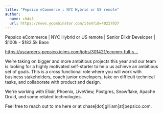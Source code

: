 ```yaml
---
title: "Pepsico eCommerce : NYC Hybrid or US remote"
author:
  name: ch4s3
  url: https://news.ycombinator.com/item?id=40227037
---
```

Pepsico eCommerce | NYC Hybrid or US remote | Senior Elixir Developer | $100k - $182.5k Base

<a href="https:&#x2F;&#x2F;uscareers-pepsico.icims.com&#x2F;jobs&#x2F;301421&#x2F;ecomm-full-stack-engineer&#x2F;job?mode=view&amp;mo[…]rue&amp;needsRedirect=false&amp;jan1offset=-300&amp;jun1offset=-240" rel="nofollow">https:&#x2F;&#x2F;uscareers-pepsico.icims.com&#x2F;jobs&#x2F;301421&#x2F;ecomm-full-s...</a>

We’re taking on bigger and more ambitious projects this year and our team is looking for a highly motivated self-starter to help us achieve an ambitious set of goals. This is a cross functional role where you will work with business stakeholders, coach junior developers, take on difficult technical tasks, and collaborate with product and design.

We&#x27;re working with Elixir, Phoenix, LiveView, Postgres, Snowflake, Apache Druid, and some related technologies.

Feel free to reach out to me here or at chase[dot]gilliam[at]pepsico.com.
